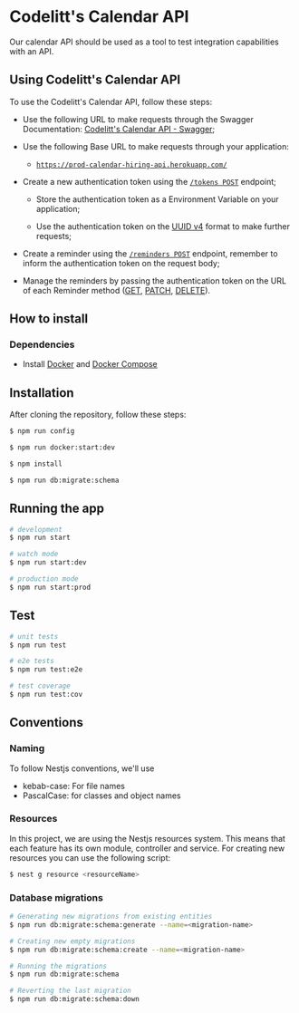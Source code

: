 # Codelitt's Calendar API

Our calendar API should be used as a tool to test integration capabilities with an API.

## Using Codelitt's Calendar API

To use the Codelitt's Calendar API, follow these steps:

- Use the following URL to make requests through the Swagger Documentation: [Codelitt's Calendar API - Swagger](https://prod-calendar-hiring-api.herokuapp.com/swagger);

- Use the following Base URL to make requests through your application:

  - [`https://prod-calendar-hiring-api.herokuapp.com/`](https://prod-calendar-hiring-api.herokuapp.com/)

- Create a new authentication token using the [`/tokens POST`](https://prod-calendar-hiring-api.herokuapp.com/swagger#/Tokens/create) endpoint;

  - Store the authentication token as a Environment Variable on your application;

  - Use the authentication token on the [UUID v4](https://www.uuidgenerator.net/version4) format to make further requests;

- Create a reminder using the [`/reminders POST`](https://prod-calendar-hiring-api.herokuapp.com/swagger#/Reminders/create) endpoint, remember to inform the authentication token on the request body;

- Manage the reminders by passing the authentication token on the URL of each Reminder method ([GET](https://prod-calendar-hiring-api.herokuapp.com/swagger#/Reminders/findRemindersNotificationsByMonth), [PATCH](https://prod-calendar-hiring-api.herokuapp.com/swagger#/Reminders/update), [DELETE](https://prod-calendar-hiring-api.herokuapp.com/swagger#/Reminders/remove)).

## How to install

### Dependencies

- Install [Docker](https://www.docker.com/) and [Docker Compose](https://docs.docker.com/compose/)

## Installation

After cloning the repository, follow these steps:

```bash
$ npm run config

$ npm run docker:start:dev

$ npm install

$ npm run db:migrate:schema
```

## Running the app

```bash
# development
$ npm run start

# watch mode
$ npm run start:dev

# production mode
$ npm run start:prod
```

## Test

```bash
# unit tests
$ npm run test

# e2e tests
$ npm run test:e2e

# test coverage
$ npm run test:cov
```

## Conventions

### Naming

To follow Nestjs conventions, we'll use

- kebab-case: For file names
- PascalCase: for classes and object names

### Resources

In this project, we are using the Nestjs resources system. This means that each feature has its own module, controller and service.
For creating new resources you can use the following script:

```bash
$ nest g resource <resourceName>
```

### Database migrations

```bash
# Generating new migrations from existing entities
$ npm run db:migrate:schema:generate --name=<migration-name>

# Creating new empty migrations
$ npm run db:migrate:schema:create --name=<migration-name>

# Running the migrations
$ npm run db:migrate:schema

# Reverting the last migration
$ npm run db:migrate:schema:down
```
